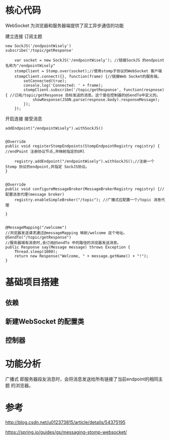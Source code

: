 

# 核心代码

WebSocket 为浏览器和服务器端提供了双工异步通信的功能

建立连接
订阅主题

    new SockJS('/endpointWisely')
    subscribe('/topic/getResponse'

        var socket = new SockJS('/endpointWisely'); //链接SockJS 的endpoint 名称为"/endpointWisely"
        stompClient = Stomp.over(socket);//使用stomp子协议的WebSocket 客户端
        stompClient.connect({}, function(frame) {//链接Web Socket的服务端。
            setConnected(true);
            console.log('Connected: ' + frame);
            stompClient.subscribe('/topic/getResponse', function(respnose){ //订阅/topic/getResponse 目标发送的消息。这个是在控制器的@SendTo中定义的。
                showResponse(JSON.parse(respnose.body).responseMessage);
            });
        });


开启连接
接受消息

    addEndpoint("/endpointWisely").withSockJS()
    

    @Override
    public void registerStompEndpoints(StompEndpointRegistry registry) { //endPoint 注册协议节点,并映射指定的URl

        registry.addEndpoint("/endpointWisely").withSockJS();//注册一个Stomp 协议的endpoint,并指定 SockJS协议。
    }


    @Override
    public void configureMessageBroker(MessageBrokerRegistry registry) {//配置消息代理(message broker)
        registry.enableSimpleBroker("/topic"); //广播式应配置一个/topic 消息代理

    }


    @MessageMapping("/welcome")
    //浏览器发送请求通过@messageMapping 映射/welcome 这个地址。
    @SendTo("/topic/getResponse")
    //服务器端有消息时,会订阅@SendTo 中的路径的浏览器发送消息。
    public Response say(Message message) throws Exception {
        Thread.sleep(1000);
        return new Response("Welcome, " + message.getName() + "!");
    }








#  基础项目搭建


## 依赖


## 新建WebSocket 的配置类


## 控制器




# 功能分析

广播式
即服务器段友消息时，会将消息发送给所有链接了当前endpoint的相同主题 的浏览器。



# 参考


http://blog.csdn.net/u012373815/article/details/54375195

https://spring.io/guides/gs/messaging-stomp-websocket/